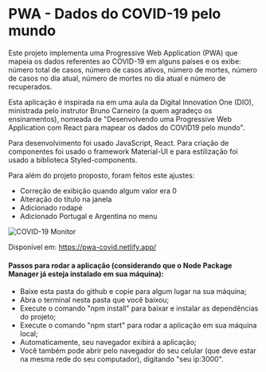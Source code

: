 # PWA - Dados do COVID-19 pelo mundo

Este projeto implementa uma Progressive Web Application (PWA) que mapeia os dados referentes ao COVID-19 em alguns países e os exibe: número total de casos, número de casos ativos, número de mortes, número de casos no dia atual, número de mortes no dia atual e número de recuperados.

Esta aplicação é inspirada na em uma aula da Digital Innovation One (DIO), ministrada pelo instrutor Bruno Carneiro (a quem agradeço os ensinamentos), nomeada de "Desenvolvendo uma Progressive Web Application com React para mapear os dados do COVID19 pelo mundo". 

Para desenvolvimento foi usado JavaScript, React. Para criação de componentes foi usado o framework Material-UI e para estilização foi usado a biblioteca Styled-components.

Para além do projeto proposto, foram feitos este ajustes:
- Correção de exibição quando algum valor era 0
- Alteração do título na janela
- Adicionado rodapé
- Adicionado Portugal e Argentina no menu

![COVID-19 Monitor](https://i.imgur.com/S9XfYc5.png)

Disponível em: https://pwa-covid.netlify.app/

#### Passos para rodar a aplicação (considerando que o Node Package Manager já esteja instalado em sua máquina):
- Baixe esta pasta do github e copie para algum lugar na sua máquina;
- Abra o terminal nesta pasta que você baixou;
- Execute o comando "npm install" para baixar e instalar as dependências do projeto;
- Execute o comando "npm start" para rodar a aplicação em sua máquina local;
- Automaticamente, seu navegador exibirá a aplicação;
- Você também pode abrir pelo navegador do seu celular (que deve estar na mesma rede do seu computador), digitando "seu ip:3000".